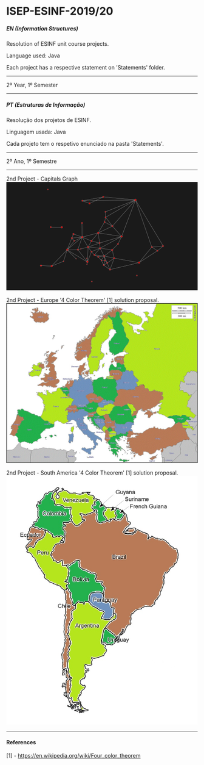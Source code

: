 # ISEP-ESINF-2019/20

##### EN (Information Structures)

Resolution of ESINF unit course projects.

Language used: Java

Each project has a respective statement on 'Statements' folder.

--------------------------------

2º Year, 1º Semester

--------------------------------
##### PT (Estruturas de Informação)
Resolução dos projetos de ESINF.

Linguagem usada: Java

Cada projeto tem o respetivo enunciado na pasta 'Statements'.

--------------------------------

2º Ano, 1º Semestre

--------------------------------

2nd Project - Capitals Graph
![CapitalsGraph.png](Images/CapitalsGraph.png)


2nd Project - Europe '4 Color Theorem' [1] solution proposal.
![Europe.jpg](Images/Europe.jpg)



2nd Project - South America '4 Color Theorem' [1] solution proposal.
![SouthAmerica.jpg](Images/SouthAmerica.jpg)

----------------

#### References
[1] - https://en.wikipedia.org/wiki/Four_color_theorem
